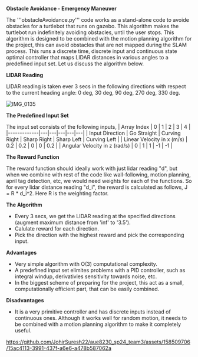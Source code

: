 **Obstacle Avoidance - Emergency Maneuver**

The '''obstacleAvoidance.py''' code works as a stand-alone code to avoide obstacles for a turtlebot that runs on gazebo. This algorithm makes the turtlebot run indefinitely avoiding obstacles, until the user stops. This algorithm is designed to be combined with the motion planning algorithm for the project, this can avoid obstacles that are not mapped during the SLAM process. This runs a discrete time, discrete input and continuous state optimal controller that maps LIDAR distances in various angles to a predefined input set. Let us discuss the algorithm below.

**LIDAR Reading**

LIDAR reading is taken ever 3 secs in the following directions with respect to the current heading angle: 0 deg, 30 deg, 90 deg, 270 deg, 330 deg.

![IMG_0135](https://github.com/JohirSuresh22/aue8230_sp24_team3/assets/158509706/405bf748-b28b-436e-8c85-df1831d7a684)

**The Predefined Input Set**

The input set consists of the following inputs,
| Array Index | 0 | 1 | 2 | 3 | 4 |
|-------------|---|---|---|---|---|
| Input Direction | Go Straight | Curving Right | Sharp Right | Sharp Left | Curving Left |
| Linear Velocity in x (m/s) | 0.2 | 0.2 | 0 | 0 | 0.2 |
| Angular Velocity in z (rad/s) | 0 | 1 | 1 | -1 | -1 |

**The Reward Function**

The reward function should ideally work with just lidar reading "d", but when we combine with rest of the code like wall-following, motion planning, april tag detection, etc, we would need weights for each of the functions. So for every lidar distance reading "d_i", the reward is calculated as follows,
J = R * d_i^2.
Here R is the weighting factor.

**The Algorithm**
- Every 3 secs, we get the LIDAR reading at the specified directions (augment maximum distance from 'inf' to '3.5').
- Calulate reward for each direction.
- Pick the direction with the highest reward and pick the corresponding input.

**Advantages**
- Very simple algorithm with O(3) computational complexity.
- A predefined input set elimites problems with a PID controller, such as integral windup, derivativies sensitivity towards noise, etc.
- In the biggest scheme of preparing for the project, this act as a small, computationally efficient part, that can be easily combined.
  
**Disadvantages**
- It is a very primitive controller and has discrete inputs instead of continuous ones. Although it works well for random motion, it needs to be combined with a motion planning algorithm to make it completely useful.

https://github.com/JohirSuresh22/aue8230_sp24_team3/assets/158509706/15ac4113-3991-437f-a6e6-a478b587062a
